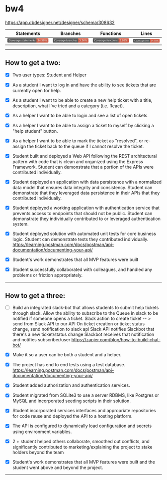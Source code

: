 # bw4
https://app.dbdesigner.net/designer/schema/308632

| Statements | Branches | Functions | Lines |
| -----------|----------|-----------|-------|
| ![badge-statements](badges/badge-statements.svg) | ![badge-branches](badges/badge-branches.svg) | ![badge-functions](badges/badge-functions.svg) | ![badge-lines](badges/badge-lines.svg) |




-----------------------------------------------------------
How to get a two:
-----------------------------------------------------------
- [X] Two user types: Student and Helper

- [X] As a student I want to log in and have the ability to see tickets that are currently open for help.

- [X] As a student I want to be able to create a new help ticket with a title, description, what I've tried and a category (i.e. React).

- [X] As a helper I want to be able to login and see a list of open tickets. 

- [X] As a helper I want to be able to assign a ticket to myself by clicking a "help student" button.

- [X] As a helper I want to be able to mark the ticket as "resolved", or re-assign the ticket back to the queue if I cannot resolve the ticket.

- [X] Student built and deployed a Web API following the REST architectural pattern with code that is clean and organized using the Express Framework. Student can demonstrate that a portion of the APIs were contributed individually.

- [X] Student deployed an application with data persistence with a normalized data model that ensures data integrity and consistency. Student can demonstrate that they leveraged data persistence in their APIs that they contributed individually.

- [X] Student deployed a working application with authentication service that prevents access to endpoints that should not be public. Student can demonstrate they individually contributed to or leveraged authentication system.

- [X] Student deployed solution with automated unit tests for core business logic. Student can demonstrate tests they contributed individually.
	https://learning.postman.com/docs/postman/api-documentation/documenting-your-api/

- [X] Student's work demonstrates that all MVP features were built

- [X] Student successfully collaborated with colleagues, and handled any problems or friction appropriately.
-----------------------------------------------------------
How to get a three:
-----------------------------------------------------------

- [ ] Build an integrated slack-bot that allows students to submit help tickets through slack. Allow the ability to subscribe to the Queue in slack to be notified if someone opens a ticket.
	Slack action to create ticket -- > send from Slack API to our API
	On ticket creation or ticket status change, send notification to slack api
	Slack API notifies Slackbot that there's a new ticket/status change
	Slackbot receives that notification and notifies subscriber/user
	https://zapier.com/blog/how-to-build-chat-bot/

- [X] Make it so a user can be both a student and a helper.

- [X] The project has end to end tests using a test database.
	https://learning.postman.com/docs/postman/api-documentation/documenting-your-api/

- [X] Student added authorization and authentication services.

- [X] Student migrated from SQLite3 to use a server RDBMS, like Postgres or MySQL and incorporated seeding scripts in their solution.

- [X] Student incorporated services interfaces and appropriate repositories for code reuse and deployed the API to a hosting platform.

- [X] The API is configured to dynamically load configuration and secrets using environment variables.

- [X] 2 + student helped others collaborate, smoothed out conflicts, and significantly contributed to marketing/explaining the project to stake holders beyond the team

- [X] Student's work demonstrates that all MVP features were built and the student went above and beyond the project.

-----------------------------------------------------------

